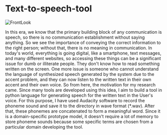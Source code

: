 # Text-to-speech-tool
![FrontLook](https://user-images.githubusercontent.com/31382550/214817456-24ba8009-a49f-47f7-a5bb-806e053b5412.PNG)

In this era, we know that the primary building block of any communication is speech, so 
there is no communication establishment without saying anything. So we see the importance of 
conveying the correct information to the right person; without that, there is no meaning in 
communication. In today's world, everything is going digital, like a smartphone, text messages, and 
many different websites, so accessing these things can be a significant issue for dumb or illiterate 
people. They don't know how to read something written on the screen. One more issue is someone 
who cannot understand the language of synthesized speech generated by the system due to the accent 
problem, and they can now listen to the written text in their own accent and their own voice. So from 
here, the motivation for my research came. Since many tools are developed using this idea, I aim to 
build a tool in python language for generating speech for the written text in the User's voice. For this 
purpose, I have used Audacity software to record the phoneme sound and save it to the directory in 
wave format (*.wav). After that, these phonemes are concatenated to form a meaningful word. Since 
it is a domain-specific prototype model, it doesn't require a lot of memory to store phoneme sounds 
because some specific terms are chosen from a particular domain developing the tool.

